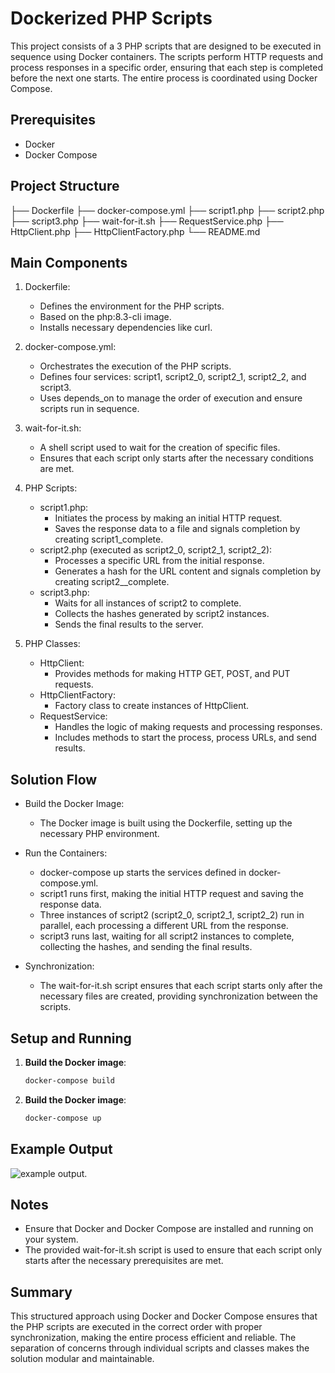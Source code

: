 # Dockerized PHP Scripts

This project consists of a 3 PHP scripts that are designed to be executed in sequence using Docker containers. The scripts perform HTTP requests and process responses in a specific order, ensuring that each step is completed before the next one starts. The entire process is coordinated using Docker Compose.

## Prerequisites

- Docker
- Docker Compose

## Project Structure
├── Dockerfile
├── docker-compose.yml
├── script1.php
├── script2.php
├── script3.php
├── wait-for-it.sh
├── RequestService.php
├── HttpClient.php
├── HttpClientFactory.php
└── README.md


## Main Components
1. Dockerfile:
    - Defines the environment for the PHP scripts.
    - Based on the php:8.3-cli image.
    - Installs necessary dependencies like curl.

2. docker-compose.yml:
    - Orchestrates the execution of the PHP scripts.
    - Defines four services: script1, script2_0, script2_1, script2_2, and script3.
    - Uses depends_on to manage the order of execution and ensure scripts run in sequence.

3. wait-for-it.sh:
    - A shell script used to wait for the creation of specific files.
    - Ensures that each script only starts after the necessary conditions are met.

4. PHP Scripts:

    - script1.php:
      - Initiates the process by making an initial HTTP request.
      - Saves the response data to a file and signals completion by creating script1_complete.
    - script2.php (executed as script2_0, script2_1, script2_2):
      - Processes a specific URL from the initial response.
      - Generates a hash for the URL content and signals completion by creating script2_<index>_complete.
    - script3.php:
        - Waits for all instances of script2 to complete.
        - Collects the hashes generated by script2 instances.
        - Sends the final results to the server.
5. PHP Classes:

    - HttpClient:
        - Provides methods for making HTTP GET, POST, and PUT requests.
    - HttpClientFactory:
        - Factory class to create instances of HttpClient.
    - RequestService:
        - Handles the logic of making requests and processing responses.
        - Includes methods to start the process, process URLs, and send results.

## Solution Flow
- Build the Docker Image:

    - The Docker image is built using the Dockerfile, setting up the necessary PHP environment.

- Run the Containers:
    - docker-compose up starts the services defined in docker-compose.yml.
    - script1 runs first, making the initial HTTP request and saving the response data.
    - Three instances of script2 (script2_0, script2_1, script2_2) run in parallel, each processing a different URL from the response.
    - script3 runs last, waiting for all script2 instances to complete, collecting the hashes, and sending the final results.

- Synchronization:

    - The wait-for-it.sh script ensures that each script starts only after the necessary files are created, providing synchronization between the scripts.

## Setup and Running

1. **Build the Docker image**:
   ```sh
   docker-compose build
   ```
   
2. **Build the Docker image**:
   ```sh
   docker-compose up
   ```

## Example Output
![example output.](https://i.ibb.co/8b0HHWb/image.png)


## Notes
- Ensure that Docker and Docker Compose are installed and running on your system.
- The provided wait-for-it.sh script is used to ensure that each script only starts after the necessary prerequisites are met.

## Summary
This structured approach using Docker and Docker Compose ensures that the PHP scripts are executed in the correct order with proper synchronization, making the entire process efficient and reliable. The separation of concerns through individual scripts and classes makes the solution modular and maintainable.



